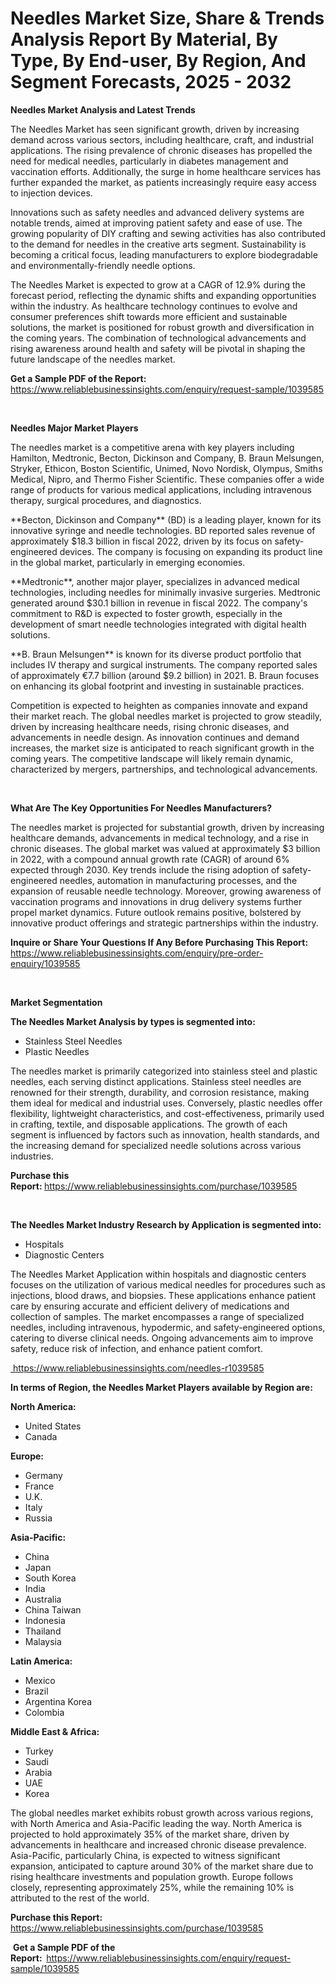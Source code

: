 <p><h1>Needles Market Size, Share & Trends Analysis Report By Material, By Type, By End-user, By Region, And Segment Forecasts, 2025 - 2032</h1></p><p><strong>Needles Market Analysis and Latest Trends</strong></p>
<p><p>The Needles Market has seen significant growth, driven by increasing demand across various sectors, including healthcare, craft, and industrial applications. The rising prevalence of chronic diseases has propelled the need for medical needles, particularly in diabetes management and vaccination efforts. Additionally, the surge in home healthcare services has further expanded the market, as patients increasingly require easy access to injection devices.</p><p>Innovations such as safety needles and advanced delivery systems are notable trends, aimed at improving patient safety and ease of use. The growing popularity of DIY crafting and sewing activities has also contributed to the demand for needles in the creative arts segment. Sustainability is becoming a critical focus, leading manufacturers to explore biodegradable and environmentally-friendly needle options.</p><p>The Needles Market is expected to grow at a CAGR of 12.9% during the forecast period, reflecting the dynamic shifts and expanding opportunities within the industry. As healthcare technology continues to evolve and consumer preferences shift towards more efficient and sustainable solutions, the market is positioned for robust growth and diversification in the coming years. The combination of technological advancements and rising awareness around health and safety will be pivotal in shaping the future landscape of the needles market.</p></p>
<p><strong>Get a Sample PDF of the Report:&nbsp;</strong> <a href="https://www.reliablebusinessinsights.com/enquiry/request-sample/1039585?utm_campaign=2761&utm_medium=2&utm_source=Github&utm_content=ia&utm_term=14042025&utm_id=needles">https://www.reliablebusinessinsights.com/enquiry/request-sample/1039585</a></p>
<p>&nbsp;</p>
<p><strong>Needles Major Market Players</strong></p>
<p><p>The needles market is a competitive arena with key players including Hamilton, Medtronic, Becton, Dickinson and Company, B. Braun Melsungen, Stryker, Ethicon, Boston Scientific, Unimed, Novo Nordisk, Olympus, Smiths Medical, Nipro, and Thermo Fisher Scientific. These companies offer a wide range of products for various medical applications, including intravenous therapy, surgical procedures, and diagnostics.</p><p>**Becton, Dickinson and Company** (BD) is a leading player, known for its innovative syringe and needle technologies. BD reported sales revenue of approximately $18.3 billion in fiscal 2022, driven by its focus on safety-engineered devices. The company is focusing on expanding its product line in the global market, particularly in emerging economies.</p><p>**Medtronic**, another major player, specializes in advanced medical technologies, including needles for minimally invasive surgeries. Medtronic generated around $30.1 billion in revenue in fiscal 2022. The company's commitment to R&D is expected to foster growth, especially in the development of smart needle technologies integrated with digital health solutions.</p><p>**B. Braun Melsungen** is known for its diverse product portfolio that includes IV therapy and surgical instruments. The company reported sales of approximately €7.7 billion (around $9.2 billion) in 2021. B. Braun focuses on enhancing its global footprint and investing in sustainable practices.</p><p>Competition is expected to heighten as companies innovate and expand their market reach. The global needles market is projected to grow steadily, driven by increasing healthcare needs, rising chronic diseases, and advancements in needle design. As innovation continues and demand increases, the market size is anticipated to reach significant growth in the coming years. The competitive landscape will likely remain dynamic, characterized by mergers, partnerships, and technological advancements.</p></p>
<p>&nbsp;</p>
<p><strong>What Are The Key Opportunities For Needles Manufacturers?</strong></p>
<p><p>The needles market is projected for substantial growth, driven by increasing healthcare demands, advancements in medical technology, and a rise in chronic diseases. The global market was valued at approximately $3 billion in 2022, with a compound annual growth rate (CAGR) of around 6% expected through 2030. Key trends include the rising adoption of safety-engineered needles, automation in manufacturing processes, and the expansion of reusable needle technology. Moreover, growing awareness of vaccination programs and innovations in drug delivery systems further propel market dynamics. Future outlook remains positive, bolstered by innovative product offerings and strategic partnerships within the industry.</p></p>
<p><strong>Inquire or Share Your Questions If Any Before Purchasing This Report:</strong> <a href="https://www.reliablebusinessinsights.com/enquiry/pre-order-enquiry/1039585?utm_campaign=2761&utm_medium=2&utm_source=Github&utm_content=ia&utm_term=14042025&utm_id=needles">https://www.reliablebusinessinsights.com/enquiry/pre-order-enquiry/1039585</a></p>
<p>&nbsp;</p>
<p><strong>Market Segmentation</strong></p>
<p><strong>The Needles Market Analysis by types is segmented into:</strong></p>
<p><ul><li>Stainless Steel Needles</li><li>Plastic Needles</li></ul></p>
<p><p>The needles market is primarily categorized into stainless steel and plastic needles, each serving distinct applications. Stainless steel needles are renowned for their strength, durability, and corrosion resistance, making them ideal for medical and industrial uses. Conversely, plastic needles offer flexibility, lightweight characteristics, and cost-effectiveness, primarily used in crafting, textile, and disposable applications. The growth of each segment is influenced by factors such as innovation, health standards, and the increasing demand for specialized needle solutions across various industries.</p></p>
<p><strong>Purchase this Report:&nbsp;</strong><a href="https://www.reliablebusinessinsights.com/purchase/1039585?utm_campaign=2761&utm_medium=2&utm_source=Github&utm_content=ia&utm_term=14042025&utm_id=needles">https://www.reliablebusinessinsights.com/purchase/1039585</a></p>
<p>&nbsp;</p>
<p><strong>The Needles Market Industry Research by Application is segmented into:</strong></p>
<p><ul><li>Hospitals</li><li>Diagnostic Centers</li></ul></p>
<p><p>The Needles Market Application within hospitals and diagnostic centers focuses on the utilization of various medical needles for procedures such as injections, blood draws, and biopsies. These applications enhance patient care by ensuring accurate and efficient delivery of medications and collection of samples. The market encompasses a range of specialized needles, including intravenous, hypodermic, and safety-engineered options, catering to diverse clinical needs. Ongoing advancements aim to improve safety, reduce risk of infection, and enhance patient comfort.</p></p>
<p><a href="https://www.reliablebusinessinsights.com/needles-r1039585?utm_campaign=2761&utm_medium=2&utm_source=Github&utm_content=ia&utm_term=14042025&utm_id=needles">&nbsp;https://www.reliablebusinessinsights.com/needles-r1039585</a></p>
<p><strong>In terms of Region, the Needles Market Players available by Region are:</strong></p>
<p>
    <p> <strong> North America: </strong>
        <ul>
            <li>United States</li>
            <li>Canada</li>
        </ul>
        </p> 
    <p> <strong> Europe: </strong>
        <ul>
            <li>Germany</li>
            <li>France</li>
            <li>U.K.</li>
            <li>Italy</li>
            <li>Russia</li>
        </ul>
        </p> 
    <p> <strong> Asia-Pacific: </strong>
        <ul>
            <li>China</li>
            <li>Japan</li>
            <li>South Korea</li>
            <li>India</li>
            <li>Australia</li>
            <li>China Taiwan</li>
            <li>Indonesia</li>
            <li>Thailand</li>
            <li>Malaysia</li>
        </ul>
        </p> 
    <p> <strong> Latin America: </strong>
        <ul>
            <li>Mexico</li>
            <li>Brazil</li>
            <li>Argentina Korea</li>
            <li>Colombia</li>
        </ul>
        </p> 
    <p> <strong> Middle East & Africa: </strong>
        <ul>
            <li>Turkey</li>
            <li>Saudi</li>
            <li>Arabia</li>
            <li>UAE</li>
            <li>Korea</li>
        </ul>
    </p>
    </p>
<p><p>The global needles market exhibits robust growth across various regions, with North America and Asia-Pacific leading the way. North America is projected to hold approximately 35% of the market share, driven by advancements in healthcare and increased chronic disease prevalence. Asia-Pacific, particularly China, is expected to witness significant expansion, anticipated to capture around 30% of the market share due to rising healthcare investments and population growth. Europe follows closely, representing approximately 25%, while the remaining 10% is attributed to the rest of the world.</p></p>
<p><strong>Purchase this Report: </strong><a href="https://www.reliablebusinessinsights.com/purchase/1039585?utm_campaign=2761&utm_medium=2&utm_source=Github&utm_content=ia&utm_term=14042025&utm_id=needles">https://www.reliablebusinessinsights.com/purchase/1039585</a></p>
<p>&nbsp;<strong>Get a Sample PDF of the Report:&nbsp;&nbsp;</strong><a href="https://www.reliablebusinessinsights.com/enquiry/request-sample/1039585?utm_campaign=2761&utm_medium=2&utm_source=Github&utm_content=ia&utm_term=14042025&utm_id=needles">https://www.reliablebusinessinsights.com/enquiry/request-sample/1039585</a></p>
<p><strong></strong></p>
<p><p></p><p></p><p></p></p>